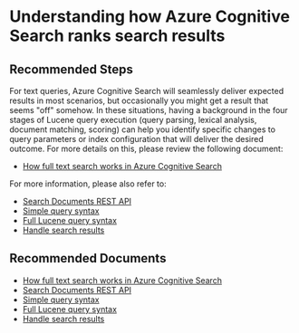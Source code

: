<properties
	pageTitle="Search Index/I’m not getting the search results I expected"
	description="Understanding how Azure Cognitive Search ranks search results"
	service="microsoft.search"
	resource="searchservices"
	authors="liamca"
	ms.author="liamca"
	selfHelpType="generic"
	displayOrder="2"
	supportTopicIds="32681348"
	resourceTags=""
	productPesIds="15568"
	articleId="search-results-unexpected"
	cloudEnvironments="public"
/>

# Understanding how Azure Cognitive Search ranks search results

## **Recommended Steps**

 For text queries, Azure Cognitive Search will seamlessly deliver expected results in most scenarios, but occasionally you might get a result that seems "off" somehow. In these situations, having a background in the four stages of Lucene query execution (query parsing, lexical analysis, document matching, scoring) can help you identify specific changes to query parameters or index configuration that will deliver the desired outcome.  For more details on this, please review the following document:
 
* [How full text search works in Azure Cognitive Search](https://docs.microsoft.com/azure/search/search-lucene-query-architecture)

For more information, please also refer to:
* [Search Documents REST API](https://docs.microsoft.com/rest/api/searchservice/search-documents)
* [Simple query syntax](https://docs.microsoft.com/rest/api/searchservice/simple-query-syntax-in-azure-search)
* [Full Lucene query syntax](https://docs.microsoft.com/rest/api/searchservice/lucene-query-syntax-in-azure-search)
* [Handle search results](https://docs.microsoft.com/azure/search/search-pagination-page-layout)

## **Recommended Documents**

* [How full text search works in Azure Cognitive Search](https://docs.microsoft.com/azure/search/search-lucene-query-architecture)
* [Search Documents REST API](https://docs.microsoft.com/rest/api/searchservice/search-documents)
* [Simple query syntax](https://docs.microsoft.com/rest/api/searchservice/simple-query-syntax-in-azure-search)
* [Full Lucene query syntax](https://docs.microsoft.com/rest/api/searchservice/lucene-query-syntax-in-azure-search)
* [Handle search results](https://docs.microsoft.com/azure/search/search-pagination-page-layout)

